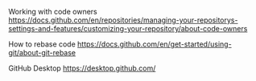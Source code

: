 ﻿Working with code owners
https://docs.github.com/en/repositories/managing-your-repositorys-settings-and-features/customizing-your-repository/about-code-owners

How to rebase code
https://docs.github.com/en/get-started/using-git/about-git-rebase

GitHub Desktop
https://desktop.github.com/